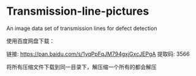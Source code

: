 # Transmission-line-pictures
An image data set of transmission lines for defect detection

使用百度网盘下载：

链接: https://pan.baidu.com/s/1yqPpFqJM794gxjGxcJEPgA 提取码: 3566

将所有压缩文件下载到同一目录下，解压缩一个所有的都会解压
